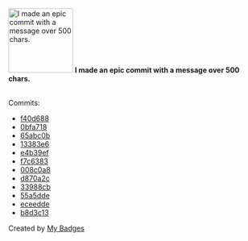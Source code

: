 <img src="https://my-badges.github.io/my-badges/epic-commit.png" alt="I made an epic commit with a message over 500 chars." title="I made an epic commit with a message over 500 chars." width="128">
<strong>I made an epic commit with a message over 500 chars.</strong>
<br><br>

Commits:

- <a href="https://github.com/adib-yg/web/commit/f40d6887be35cdf7f4298275d6530633b02442cb">f40d688</a>
- <a href="https://github.com/adib-yg/web/commit/0bfa718014087d34e40b7760bd9cab6d410a7add">0bfa718</a>
- <a href="https://github.com/adib-yg/web/commit/65abc0bfc37fa76734627850fa72a18ff3a7081f">65abc0b</a>
- <a href="https://github.com/adib-yg/web/commit/13383e6439553e70f1f6c1ad6ae85b9a3071a16a">13383e6</a>
- <a href="https://github.com/adib-yg/web/commit/e4b39efd2484c591eccafcb8d587140097d1c34a">e4b39ef</a>
- <a href="https://github.com/adib-yg/web/commit/f7c638370a7f0340e0066078fe9203b9b0bfb895">f7c6383</a>
- <a href="https://github.com/adib-yg/web/commit/008c0a8ba618d51d489800a4e1fe2976932d239d">008c0a8</a>
- <a href="https://github.com/adib-yg/web/commit/d870a2c3c8979bae85d69916d1af9fbdeb34d094">d870a2c</a>
- <a href="https://github.com/adib-yg/web/commit/33988cbe4239fbeee0e3deaa980f7562a56ba18c">33988cb</a>
- <a href="https://github.com/adib-yg/web/commit/55a5dde11e4d93ce66f3d92df327d984f15440fe">55a5dde</a>
- <a href="https://github.com/adib-yg/web/commit/eceeddecb6f1ba77a142bcfe9df4ca469661052d">eceedde</a>
- <a href="https://github.com/adib-yg/web/commit/b8d3c133e91d09dd3669bc7a4e929dc9ee14074f">b8d3c13</a>


Created by <a href="https://github.com/my-badges/my-badges">My Badges</a>